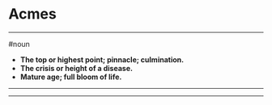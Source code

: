 # Acmes
---
#noun
- **The top or highest point; pinnacle; culmination.**
- **The crisis or height of a disease.**
- **Mature age; full bloom of life.**
---
---
